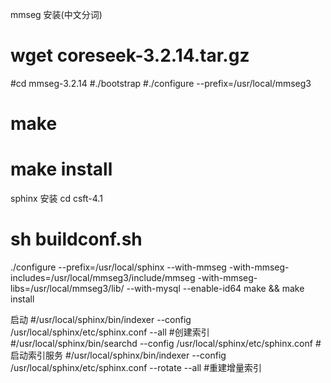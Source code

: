 mmseg 安装(中文分词)
# wget coreseek-3.2.14.tar.gz

#cd mmseg-3.2.14
#./bootstrap
#./configure --prefix=/usr/local/mmseg3
# make 
# make install
sphinx 安装
cd csft-4.1

# sh buildconf.sh 
./configure --prefix=/usr/local/sphinx  --with-mmseg  -with-mmseg-includes=/usr/local/mmseg3/include/mmseg  -with-mmseg-libs=/usr/local/mmseg3/lib/  --with-mysql --enable-id64
make && make install

启动
#/usr/local/sphinx/bin/indexer --config /usr/local/sphinx/etc/sphinx.conf --all #创建索引
#/usr/local/sphinx/bin/searchd --config /usr/local/sphinx/etc/sphinx.conf #启动索引服务
#/usr/local/sphinx/bin/indexer --config /usr/local/sphinx/etc/sphinx.conf --rotate --all #重建增量索引
